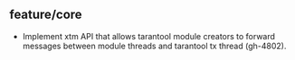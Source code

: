 ## feature/core

* Implement xtm API that allows tarantool module creators to forward
  messages between module threads and tarantool tx thread (gh-4802).